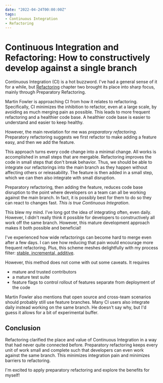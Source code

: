 ```yaml
---
date: "2022-04-24T00:00:00Z"
tags:
- Continuous Integration
- Refactoring
---
```


# Continuous Integration and Refactoring: How to constructively develop against a single branch

Continuous Integration (CI) is a hot buzzword. I've had a general sense of it for a while, but [Refactoring](https://refactoring.com/) chapter two brought its place into sharp focus, mainly through Preparatory Refactoring.

Martin Fowler is approaching CI from how it relates to refactoring. Specifically, CI minimizes the inhibition to refactor, even at a large scale, by avoiding as much merging pain as possible. This leads to more frequent refactoring and a healthier code base. A healthier code base is easier to understand and easier to keep healthy.


However, the main revelation for me was *preparatory refactoring*. Preparatory refactoring suggests we first refactor to make adding a feature easy, and then we add the feature.

This approach turns every code change into a minimal change. All works is accomplished in small steps that are mergable. Refactoring improves the code in small steps that don't break behavior. Thus, we should be able to integrate our refactorings into the main branch as they happen without affecting others or releasability. The feature is then added in a small step, which we can then also integrate with small disruption.

Preparatory refactoring, then adding the feature, reduces code base disruption to the point where developers on a team can all be working against the main branch. In fact, it is possibly best for them to do so they can react to changes fast. *This is true Continuous Integration*.

This blew my mind. I've long got the idea of integrating often, even daily. However, I didn't really think it possible for developers to constructively all work off the same branch. However, this mature development approach makes it both possible and beneficial!

I've experienced how wide refactorings can become hard to merge even after a few days. I can see how reducing that pain would encourage more frequent refactoring. Plus, this scheme meshes delightfully with my process filter: [stable, incremental, additive](../posts/2022-02-25-Stable-Incremental-Additive.md).

However, this method does not come with out some caveats. It requires
- mature and trusted contributors
- a mature test suite
- feature flags to control rollout of features separate from deployment of the code

Martin Fowler also mentions that open source and cross-team scenarios should probably still use feature branches. Many CI users also integrate daily instead working on the same branch. He doesn't say why, but I'd guess it allows for a bit of experimental buffer.

## Conclusion

Refactoring clarified the place and value of Continuous Integration in a way that had never quite connected before. Preparatory refactoring keeps every unit of work small and complete such that developers can even work against the same branch. This minimizes integration pain and minimizes barriers to refactoring.

I'm excited to apply preparatory refactoring and explore the benefits for myself!